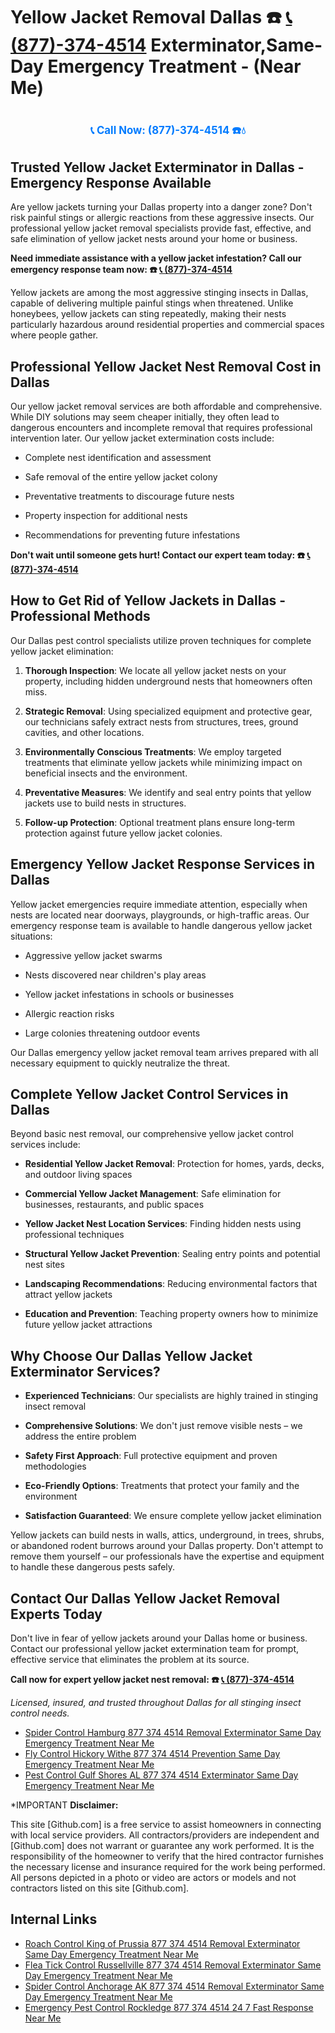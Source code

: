 # Yellow Jacket Removal Dallas ☎️ [📞 (877)-374-4514](https://pest-control-4514.netlify.app) Exterminator,Same-Day Emergency Treatment - (Near Me)
# 

<p align="center" style="font-size: 1.2em; font-weight: bold; margin: 20px 0;">
  <a href="https://pest-control-4514.netlify.app" target="_blank" style="color: #007BFF; text-decoration: none;">📞 Call Now: (877)-374-4514 ☎️💧</a>
</p>

## Trusted Yellow Jacket Exterminator in Dallas - Emergency Response Available

Are yellow jackets turning your Dallas property into a danger zone? Don't risk painful stings or allergic reactions from these aggressive insects. Our professional yellow jacket removal specialists provide fast, effective, and safe elimination of yellow jacket nests around your home or business.

**Need immediate assistance with a yellow jacket infestation? Call our emergency response team now: ☎️ [📞 (877)-374-4514](https://pest-control-4514.netlify.app)**

Yellow jackets are among the most aggressive stinging insects in Dallas, capable of delivering multiple painful stings when threatened. Unlike honeybees, yellow jackets can sting repeatedly, making their nests particularly hazardous around residential properties and commercial spaces where people gather.

## Professional Yellow Jacket Nest Removal Cost in Dallas

Our yellow jacket removal services are both affordable and comprehensive. While DIY solutions may seem cheaper initially, they often lead to dangerous encounters and incomplete removal that requires professional intervention later. Our yellow jacket extermination costs include:

- Complete nest identification and assessment

- Safe removal of the entire yellow jacket colony

- Preventative treatments to discourage future nests

- Property inspection for additional nests

- Recommendations for preventing future infestations

**Don't wait until someone gets hurt! Contact our expert team today: ☎️ [📞 (877)-374-4514](https://pest-control-4514.netlify.app)**

## How to Get Rid of Yellow Jackets in Dallas - Professional Methods

Our Dallas pest control specialists utilize proven techniques for complete yellow jacket elimination:

1. **Thorough Inspection**: We locate all yellow jacket nests on your property, including hidden underground nests that homeowners often miss.

2. **Strategic Removal**: Using specialized equipment and protective gear, our technicians safely extract nests from structures, trees, ground cavities, and other locations.

3. **Environmentally Conscious Treatments**: We employ targeted treatments that eliminate yellow jackets while minimizing impact on beneficial insects and the environment.

4. **Preventative Measures**: We identify and seal entry points that yellow jackets use to build nests in structures.

5. **Follow-up Protection**: Optional treatment plans ensure long-term protection against future yellow jacket colonies.

## Emergency Yellow Jacket Response Services in Dallas

Yellow jacket emergencies require immediate attention, especially when nests are located near doorways, playgrounds, or high-traffic areas. Our emergency response team is available to handle dangerous yellow jacket situations:

- Aggressive yellow jacket swarms

- Nests discovered near children's play areas

- Yellow jacket infestations in schools or businesses

- Allergic reaction risks

- Large colonies threatening outdoor events

Our Dallas emergency yellow jacket removal team arrives prepared with all necessary equipment to quickly neutralize the threat.

## Complete Yellow Jacket Control Services in Dallas

Beyond basic nest removal, our comprehensive yellow jacket control services include:

- **Residential Yellow Jacket Removal**: Protection for homes, yards, decks, and outdoor living spaces

- **Commercial Yellow Jacket Management**: Safe elimination for businesses, restaurants, and public spaces

- **Yellow Jacket Nest Location Services**: Finding hidden nests using professional techniques

- **Structural Yellow Jacket Prevention**: Sealing entry points and potential nest sites

- **Landscaping Recommendations**: Reducing environmental factors that attract yellow jackets

- **Education and Prevention**: Teaching property owners how to minimize future yellow jacket attractions

## Why Choose Our Dallas Yellow Jacket Exterminator Services?

- **Experienced Technicians**: Our specialists are highly trained in stinging insect removal

- **Comprehensive Solutions**: We don't just remove visible nests – we address the entire problem

- **Safety First Approach**: Full protective equipment and proven methodologies

- **Eco-Friendly Options**: Treatments that protect your family and the environment

- **Satisfaction Guaranteed**: We ensure complete yellow jacket elimination

Yellow jackets can build nests in walls, attics, underground, in trees, shrubs, or abandoned rodent burrows around your Dallas property. Don't attempt to remove them yourself – our professionals have the expertise and equipment to handle these dangerous pests safely.

## Contact Our Dallas Yellow Jacket Removal Experts Today

Don't live in fear of yellow jackets around your Dallas home or business. Contact our professional yellow jacket extermination team for prompt, effective service that eliminates the problem at its source.

**Call now for expert yellow jacket nest removal: ☎️ [📞 (877)-374-4514](https://pest-control-4514.netlify.app)**

*Licensed, insured, and trusted throughout Dallas for all stinging insect control needs.*


- [Spider Control Hamburg 877 374 4514 Removal Exterminator Same Day Emergency Treatment Near Me](https://github.com/allyoucaneatsushiin/pest-control/blob/main/Spider-Control-Hamburg-877-374-4514-Removal-Exterminator-Same-Day-Emergency-Treatment-Near-Me.md)
- [Fly Control Hickory Withe 877 374 4514 Prevention Same Day Emergency Treatment Near Me](https://github.com/allyoucaneatsushiin/pest-control/blob/main/Fly-Control-Hickory-Withe-877-374-4514-Prevention-Same-Day-Emergency-Treatment-Near-Me.md)
- [Pest Control Gulf Shores AL 877 374 4514 Exterminator Same Day Emergency Treatment Near Me](https://github.com/allyoucaneatsushiin/pest-control/blob/main/Pest-Control-Gulf-Shores-AL-877-374-4514-Exterminator-Same-Day-Emergency-Treatment-Near-Me.md)


*IMPORTANT **Disclaimer:**  

This site [Github.com] is a free service to assist homeowners in connecting with local service providers. All contractors/providers are independent and [Github.com] does not warrant or guarantee any work performed. It is the responsibility of the homeowner to verify that the hired contractor furnishes the necessary license and insurance required for the work being performed. All persons depicted in a photo or video are actors or models and not contractors listed on this site [Github.com].


## Internal Links
- [Roach Control King of Prussia 877 374 4514 Removal Exterminator Same Day Emergency Treatment Near Me](https://github.com/allyoucaneatsushiin/pest-control/blob/main/Roach-Control-King-of-Prussia-877-374-4514-Removal-Exterminator-Same-Day-Emergency-Treatment-Near-Me.md)
- [Flea Tick Control Russellville 877 374 4514 Removal Exterminator Same Day Emergency Treatment Near Me](https://github.com/allyoucaneatsushiin/pest-control/blob/main/Flea-Tick-Control-Russellville-877-374-4514-Removal-Exterminator-Same-Day-Emergency-Treatment-Near-Me.md)
- [Spider Control Anchorage AK 877 374 4514 Removal Exterminator Same Day Emergency Treatment Near Me](https://github.com/allyoucaneatsushiin/pest-control/blob/main/Spider-Control-Anchorage-AK-877-374-4514-Removal-Exterminator-Same-Day-Emergency-Treatment-Near-Me.md)
- [Emergency Pest Control Rockledge 877 374 4514 24 7 Fast Response Near Me](https://github.com/allyoucaneatsushiin/pest-control/blob/main/Emergency-Pest-Control-Rockledge-877-374-4514-24-7-Fast-Response-Near-Me.md)
